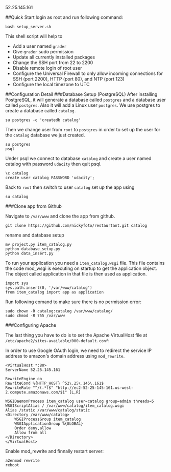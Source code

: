 52.25.145.161

##Quick Start
login as root and run following command:

	bash setup_server.sh
This shell script will help to

* Add a user named `grader`
* Give `grader` sudo permission
* Update all currently installed packages
* Change the SSH port from 22 to 2200
* Disable remote login of root user
* Configure the Universal Firewall to only allow incoming connections for SSH (port 2200), HTTP (port 80), and NTP (port 123)
* Configure the local timezone to UTC

##Configuration Detail
###Database Setup (PostgreSQL)
After installing PostgreSQL, it will generate a database called `postgres` and a database user called `postgres`. Also it will add a Linux user `postgres`. We use postgres to create a database called `catalog`.

	su postgres -c 'createdb catalog'
	
Then we change user from `root` to `postgres` in order to set up the user for the `catalog` database we just created.
	
	su postgres
	psql

Under psql we connect to database `catalog` and create a user named catalog with password `udacity` then quit psql.

	\c catalog
	create user catalog PASSWORD 'udacity';
Back to `root` then switch to user `catalog` set up the app using
	
	su catalog
###Clone app from Github

Navigate to `/var/www` and clone the app from github.
	
	git clone https://github.com/nickyfoto/restaurtant.git catalog
	
rename and database setup
	
	mv project.py item_catalog.py
	python database_setup.py
	python data_insert.py

To run your application you need a `item_catalog.wsgi` file. This file contains the code mod_wsgi is executing on startup to get the application object. The object called application in that file is then used as application. 

	import sys
	sys.path.insert(0, '/var/www/catalog')
	from item_catalog import app as application

Run following comand to make sure there is no permission error:

	sudo chown -R catalog:catalog /var/www/catalog/
	sudo chmod -R 755 /var/www

###Configuring Apache

The last thing you have to do is to set the Apache VirtualHost file at `/etc/apache2/sites-available/000-default.conf`:

In order to use Google OAuth login, we need to redirect the service IP address to amazon's domain address using `mod_rewrite`.
	
	<VirtualHost *:80>
    ServerName 52.25.145.161
    
	RewriteEngine on
	RewriteCond %{HTTP_HOST} ^52\.25\.145\.161$
	RewriteRule "^/(.*)$" "http://ec2-52-25-145-161.us-west-2.compute.amazonaws.com/$1" [L,R]
	
    WSGIDaemonProcess item_catalog user=catalog group=admin threads=5
    WSGIScriptAlias / /var/www/catalog/item_catalog.wsgi
    Alias /static /var/www/catalog/static
    <Directory /var/www/catalog>
        WSGIProcessGroup item_catalog
        WSGIApplicationGroup %{GLOBAL}
        Order deny,allow
        Allow from all
    </Directory>
	</VirtualHost>
	
Enable mod_rewrite and finnally restart server:
	
	a2enmod rewrite
	reboot